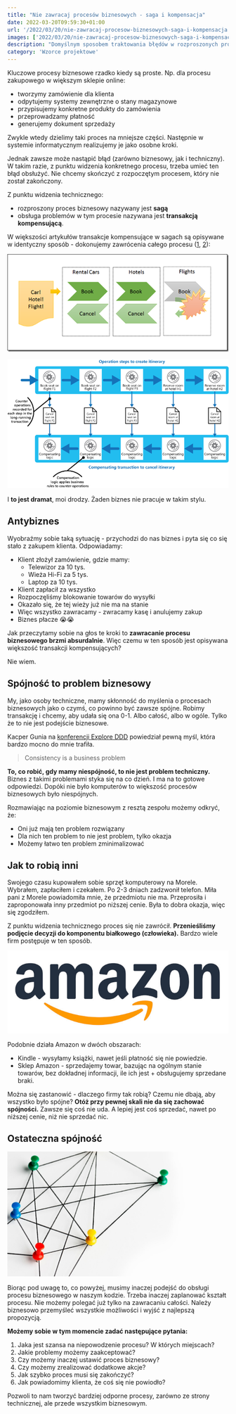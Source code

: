```yaml
---
title: "Nie zawracaj procesów biznesowych - saga i kompensacja"
date: 2022-03-20T09:59:30+01:00
url: '/2022/03/20/nie-zawracaj-procesow-biznesowych-saga-i-kompensacja'
images: ['2022/03/20/nie-zawracaj-procesow-biznesowych-saga-i-kompensacja/main.jpg']
description: "Domyślnym sposobem traktowania błędów w rozproszonych procesach biznesowych jest zawracanie całego procesu. I bardzo często jest to zła praktyka"
category: 'Wzorce projektowe'
---
```


Kluczowe procesy biznesowe rzadko kiedy są proste. Np. dla procesu zakupowego w większym sklepie online:
- tworzymy zamówienie dla klienta
- odpytujemy systemy zewnętrzne o stany magazynowe
- przypisujemy konkretne produkty do zamówienia
- przeprowadzamy płatność
- generujemy dokument sprzedaży

Zwykle wtedy dzielimy taki proces na mniejsze części. Następnie w systemie informatycznym realizujemy je jako osobne kroki.

Jednak zawsze może nastąpić błąd (zarówno biznesowy, jak i techniczny). W takim razie, z punktu widzenia konkretnego procesu, trzeba umieć ten błąd obsłużyć. Nie chcemy skończyć z rozpoczętym procesem, który nie został zakończony.

Z punktu widzenia technicznego:
- rozproszony proces biznesowy nazywany jest **sagą**
- obsługa problemów w tym procesie nazywana jest **transakcją kompensującą**.

W większości artykułów transakcje kompensujące w sagach są opisywane w identyczny sposób - dokonujemy zawrócenia całego procesu ([1](http://vasters.com/archive/Sagas.html), [2](https://docs.microsoft.com/en-us/azure/architecture/patterns/compensating-transaction)):

[![](saga1.png)](saga1.png)

[![](saga2.png)](saga2.png)

I **to jest dramat**, moi drodzy. Żaden biznes nie pracuje w takim stylu.

## Antybiznes

Wyobraźmy sobie taką sytuację - przychodzi do nas biznes i pyta się co się stało z zakupem klienta. Odpowiadamy:
- Klient złożył zamówienie, gdzie mamy:
    - Telewizor za 10 tys.
    - Wieża Hi-Fi za 5 tys.
    - Laptop za 10 tys.
- Klient zapłacił za wszystko
- Rozpoczęliśmy blokowanie towarów do wysyłki
- Okazało się, że tej wieży już nie ma na stanie
- Więc wszystko zawracamy - zwracamy kasę i anulujemy zakup
- Biznes płacze 😭😭

Jak przeczytamy sobie na głos te kroki to **zawracanie procesu biznesowego brzmi absurdalnie**. Więc czemu w ten sposób jest opisywana większość transakcji kompensujących?

Nie wiem.

## Spójność to problem biznesowy

My, jako osoby techniczne, mamy skłonność do myślenia o procesach biznesowych jako o czymś, co powinno być zawsze spójne. Robimy transakcję i chcemy, aby udała się ona 0-1. Albo całość, albo w ogóle. Tylko że to nie jest podejście biznesowe.

Kacper Gunia na [konferencji Explore DDD](https://www.youtube.com/watch?v=a1pRsAi9UVs) powiedział pewną myśl, która bardzo mocno do mnie trafiła.

> Consistency is a business problem

 **To, co robić, gdy mamy niespójność, to nie jest problem techniczny.** Biznes z takimi problemami styka się na co dzień. I ma na to gotowe odpowiedzi. Dopóki nie było komputerów to większość procesów biznesowych było niespójnych.

Rozmawiając na poziomie biznesowym z resztą zespołu możemy odkryć, że:

- Oni już mają ten problem rozwiązany
- Dla nich ten problem to nie jest problem, tylko okazja
- Możemy łatwo ten problem zminimalizować

## Jak to robią inni

Swojego czasu kupowałem sobie sprzęt komputerowy na Morele. Wybrałem, zapłaciłem i czekałem. Po 2-3 dniach zadzwonił telefon. Miła pani z Morele powiadomiła mnie, że przedmiotu nie ma. Przeprosiła i zaproponowała inny przedmiot po niższej cenie. Była to dobra okazja, więc się zgodziłem.

Z punktu widzenia technicznego proces się nie zawrócił. **Przenieśliśmy podjęcie decyzji do komponentu białkowego (człowieka).** Bardzo wiele firm postępuje w ten sposób.

[![](amazon.png)](amazon.png)

Podobnie działa Amazon w dwóch obszarach:

- Kindle - wysyłamy książki, nawet jeśli płatność się nie powiedzie.
- Sklep Amazon - sprzedajemy towar, bazując na ogólnym stanie towarów, bez dokładnej informacji, ile ich jest + obsługujemy sprzedane braki.

Można się zastanowić - dlaczego firmy tak robią? Czemu nie dbają, aby wszystko było spójne? **Otóż przy pewnej skali nie da się zachować spójności.** Zawsze się coś nie uda. A lepiej jest coś sprzedać, nawet po niższej cenie, niż nie sprzedać nic.

## Ostateczna spójność

[![](consistency.jpg)](consistency.jpg)

Biorąc pod uwagę to, co powyżej, musimy inaczej podejść do obsługi procesu biznesowego w naszym kodzie. Trzeba inaczej zaplanować kształt procesu. Nie możemy polegać już tylko na zawracaniu całości. Należy biznesowo przemyśleć wszystkie możliwości i wyjść z najlepszą propozycją.

**Możemy sobie w tym momencie zadać następujące pytania:**

1. Jaka jest szansa na niepowodzenie procesu? W których miejscach?
2. Jakie problemy możemy zaakceptować?
3. Czy możemy inaczej ustawić proces biznesowy?
4. Czy możemy zrealizować dodatkowe akcje?
5. Jak szybko proces musi się zakończyć?
6. Jak powiadomimy klienta, że coś się nie powiodło?

Pozwoli to nam tworzyć bardziej odporne procesy, zarówno ze strony technicznej, ale przede wszystkim biznesowym.